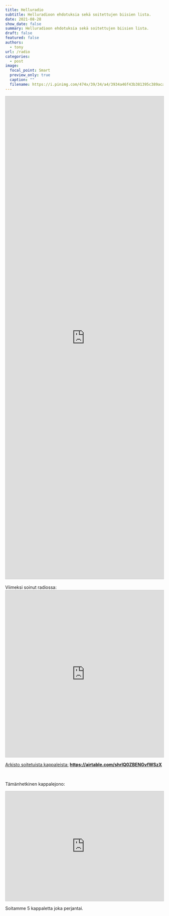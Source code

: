 ```yaml
---
title: Helluradio
subtitle: Helluradioon ehdotuksia sekä soitettujen biisien lista.
date: 2021-08-28
show_date: false
summary: Helluradioon ehdotuksia sekä soitettujen biisien lista.
draft: false
featured: false
authors:
  - tony
url: /radio
categories:
  - post
image:
  focal_point: Smart
  preview_only: true
  caption: ""
  filename: https://i.pinimg.com/474x/39/34/a4/3934a46f43b381395c389acaef16609e.jpg
---
```

<script src="https://static.airtable.com/js/embed/embed_snippet_v1.js"></script><iframe class="airtable-embed airtable-dynamic-height" src="https://airtable.com/embed/shr5EBHUmHzStubDx?backgroundColor=orange" frameborder="0" onmousewheel="" width="100%" height="1541" style="background: transparent; border: 1px solid #ccc;" loading="lazy"></iframe>

<br>
<br>
Viimeksi soinut radiossa:
<iframe class="airtable-embed" src="https://airtable.com/embed/shrQ32Xsuo3lijWSP?backgroundColor=orange&layout=card" frameborder="0" onmousewheel="" width="100%" height="533" style="background: transparent; border: 1px solid #ccc;" loading="lazy"></iframe>
<br>

[Arkisto soitetuista kappaleista:](https://airtable.com/shrlQ0ZBENGvfWSzX)
**https://airtable.com/shrlQ0ZBENGvfWSzX**

<br>

Tämänhetkinen kappalejono:
<iframe class="airtable-embed" src="https://airtable.com/embed/shr4F456wRiIzxN2R?backgroundColor=orange&layout=card" frameborder="0" onmousewheel="" width="100%" height="350" style="background: transparent; border: 1px solid #ccc;" loading="lazy"></iframe>
<br>

Soitamme 5 kappaletta joka perjantai.
